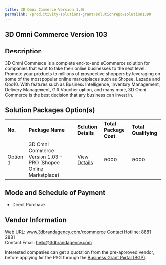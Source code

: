 ```yaml
---
title: 3D Omni Commerce Version 1.03
permalink: /productivity-solutions-grant/solutionrepo/solution1390
---
```


## 3D Omni Commerce Version 103

## Description

3D Omni Commerce is a complete end-to-end eCommerce solution for companies that want to take their online businesses to the next level. Promote your products to millions of prospective shoppers by leveraging on some of the most popular online marketplaces such as Shopee, Lazada and Qoo10. With features such as Business Intelligence, Inventory Management, Delivery Management, Gift Voucher option, and many more, 3D Omni Commerce is the best decision that any business can invest in.

## Solution Packages Option(s)

<table>
<tr>
<td><b>No.</b></td>
<td><b>Package Name</b></td>
<td><b>Solution Details</b></td>
<td><b>Total Package Cost</b></td>
<td><b>Total Qualifying</b></td>
</tr>
<tr>
<td>Option 1</td>
<td>3D Omni Commerce Version 1.03 - PRO (Shopee Online Marketplace)</td>
<td><a href='https://www.gobusiness.gov.sg/images/psg/Desensitised_3D_Brand_20200553_Annex_3_Part_2.pdf'>View Details</a></td>
<td>9000</td>
<td>9000</td>
</tr>
</table>

## Mode and Schedule of Payment

 - Direct Purchase

## Vendor Information

 Web URL: www.3dbrandagency.com/ecommerce 
Contact Hotline: 8881 2881  
Contact Email: hello@3dbrandagency.com 

Interested companies can get a quotation from the pre-approved vendor, before applying for the PSG through the <a href='https://www.businessgrants.gov.sg/'>Business Grant Portal (BGP)</a>.
<script src="/jquery/resize-tables.js"></script>

